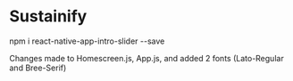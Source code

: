 # Sustainify

npm i react-native-app-intro-slider --save

Changes made to Homescreen.js, App.js, and added 2 fonts (Lato-Regular and Bree-Serif)
